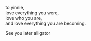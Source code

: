 
to yinnie,  
love everything you were,  
love who you are,  
and love everything you are becoming.  

See you later alligator

